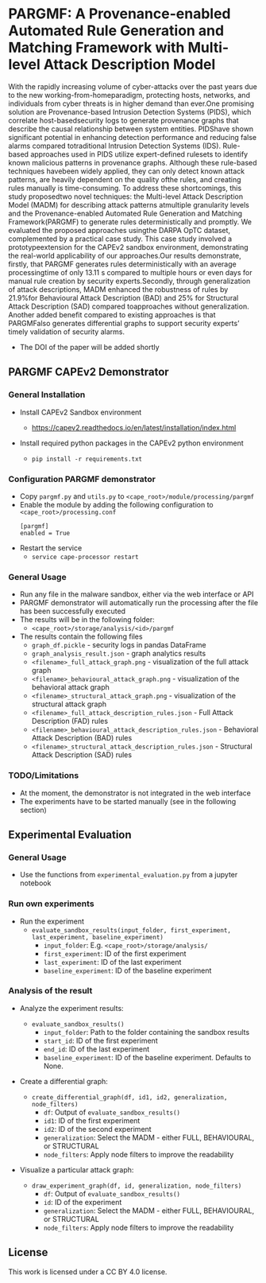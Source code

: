 # PARGMF: A Provenance-enabled Automated Rule Generation and Matching Framework with Multi-level Attack Description Model

With the rapidly increasing volume of cyber-attacks over the past years due to the new working-from-homeparadigm, protecting hosts, networks, and individuals from cyber threats is in higher demand than ever.One promising solution are Provenance-based Intrusion Detection Systems (PIDS), which correlate host-basedsecurity logs to generate provenance graphs that describe the causal relationship between system entities. PIDShave shown significant potential in enhancing detection performance and reducing false alarms compared totraditional Intrusion Detection Systems (IDS). Rule-based approaches used in PIDS utilize expert-defined rulesets to identify known malicious patterns in provenance graphs. Although these rule-based techniques havebeen widely applied, they can only detect known attack patterns, are heavily dependent on the quality ofthe rules, and creating rules manually is time-consuming. To address these shortcomings, this study proposedtwo novel techniques: the Multi-level Attack Description Model (MADM) for describing attack patterns atmultiple granularity levels and the Provenance-enabled Automated Rule Generation and Matching Framework(PARGMF) to generate rules deterministically and promptly. We evaluated the proposed approaches usingthe DARPA OpTC dataset, complemented by a practical case study. This case study involved a prototypeextension for the CAPEv2 sandbox environment, demonstrating the real-world applicability of our approaches.Our results demonstrate, firstly, that PARGMF generates rules deterministically with an average processingtime of only 13.11 s compared to multiple hours or even days for manual rule creation by security experts.Secondly, through generalization of attack descriptions, MADM enhanced the robustness of rules by 21.9%for Behavioural Attack Description (BAD) and 25% for Structural Attack Description (SAD) compared toapproaches without generalization. Another added benefit compared to existing approaches is that PARGMFalso generates differential graphs to support security experts’ timely validation of security alarms.

- The DOI of the paper will be added shortly

## PARGMF CAPEv2 Demonstrator

### General Installation

- Install CAPEv2 Sandbox environment
    - https://capev2.readthedocs.io/en/latest/installation/index.html

- Install required python packages in the CAPEv2 python environment
  - `pip install -r requirements.txt`

### Configuration PARGMF demonstrator
- Copy `pargmf.py` and `utils.py` to `<cape_root>/module/processing/pargmf`
- Enable the module by adding the following configuration to `<cape_root>/processing.conf`
    ```
    [pargmf]
    enabled = True
    ```
- Restart the service
    - `service cape-processor restart`

### General Usage
- Run any file in the malware sandbox, either via the web interface or API
- PARGMF demonstrator will automatically run the processing after the file has been successfully executed
- The results will be in the following folder:
    -   `<cape_root>/storage/analysis/<id>/pargmf`
- The results contain the following files
    - `graph_df.pickle` - security logs in pandas DataFrame
    - `graph_analysis_result.json` - graph analytics results
    - `<filename>_full_attack_graph.png` - visualization of the full attack graph
    - `<filename>_behavioural_attack_graph.png` - visualization of the behavioral attack graph
    - `<filename>_structural_attack_graph.png` - visualization of the structural attack graph
    - `<filename>_full_attack_description_rules.json` - Full Attack Description (FAD) rules
    - `<filename>_behavioural_attack_description_rules.json` - Behavioral Attack Description (BAD) rules
    - `<filename>_structural_attack_description_rules.json` - Structural Attack Description (SAD) rules

### TODO/Limitations

- At the moment, the demonstrator is not integrated in the web interface
- The experiments have to be started manually (see in the following section)

## Experimental Evaluation

### General Usage
- Use the functions from `experimental_evaluation.py` from a jupyter notebook

### Run own experiments
- Run the experiment
    -  `evaluate_sandbox_results(input_folder, first_experiment, last_experiment, baseline_experiment)`
       - `input_folder`: E.g. `<cape_root>/storage/analysis/`
       - `first_experiment`: ID of the first experiment
       - `last_experiment`: ID of the last experiment
       - `baseline_experiment`: ID of the baseline experiment

### Analysis of the result

  - Analyze the experiment results:
    - `evaluate_sandbox_results()`
      - `input_folder`: Path to the folder containing the sandbox results
      -  `start_id`: ID of the first experiment
      -  `end_id`: ID of the last experiment
      -  `baseline_experiment`: ID of the baseline experiment. Defaults to None.

  - Create a differential graph:
    - `create_differential_graph(df, id1, id2, generalization, node_filters)`
      - `df`: Output of `evaluate_sandbox_results()`
      - `id1`: ID of the first experiment
      - `id2`: ID of the second experiment
      - `generalization`: Select the MADM - either FULL, BEHAVIOURAL, or STRUCTURAL
      - `node_filters`: Apply node filters to improve the readability
  - Visualize a particular attack graph:
    - `draw_experiment_graph(df, id, generalization, node_filters)`
      - `df`: Output of `evaluate_sandbox_results()`
      - `id`: ID of the experiment
      - `generalization`: Select the MADM - either FULL, BEHAVIOURAL, or STRUCTURAL
      - `node_filters`: Apply node filters to improve the readability

## License

This work is licensed under a CC BY 4.0 license.